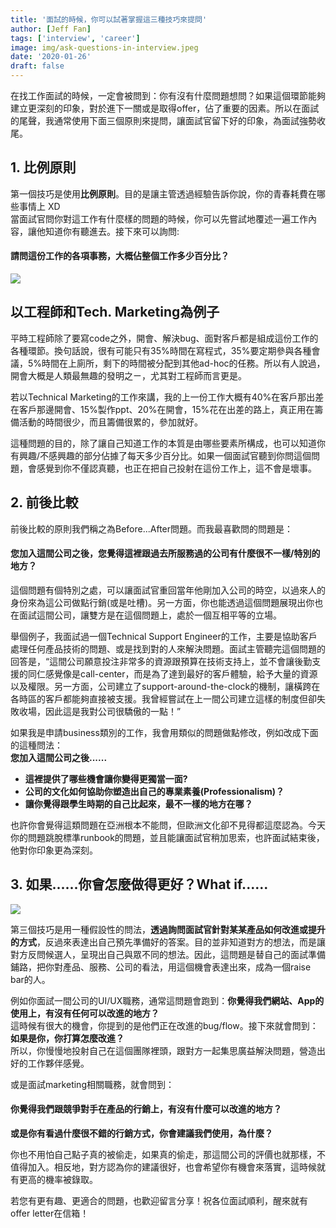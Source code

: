 ```yaml
---
title: '面試的時候，你可以試著掌握這三種技巧來提問'
author: [Jeff Fan]
tags: ['interview', 'career']
image: img/ask-questions-in-interview.jpeg
date: '2020-01-26'
draft: false
---
```


在找工作面試的時候，一定會被問到：你有沒有什麼問題想問？如果這個環節能夠建立更深刻的印象，對於進下一關或是取得offer，佔了重要的因素。所以在面試的尾聲，我通常使用下面三個原則來提問，讓面試官留下好的印象，為面試強勢收尾。

## 1\. 比例原則

第一個技巧是使用**比例原則**。目的是讓主管透過經驗告訴你說，你的青春耗費在哪些事情上 XD  
當面試官問你對這工作有什麼樣的問題的時候，你可以先嘗試地覆述一遍工作內容，讓他知道你有聽進去。接下來可以詢問:

#### **請問這份工作的各項事務，大概佔整個工作多少百分比？**

![](images/suits-interview.jpg)

## 以工程師和Tech. Marketing為例子

平時工程師除了要寫code之外，開會、解決bug、面對客戶都是組成這份工作的各種環節。換句話說，很有可能只有35%時間在寫程式，35%要定期參與各種會議，5%時間在上廁所，剩下的時間被分配到其他ad-hoc的任務。所以有人說過，開會大概是人類最無趣的發明之ㄧ，尤其對工程師而言更是。

若以Technical Marketing的工作來講，我的上一份工作大概有40%在客戶那出差在客戶那邊開會、15%製作ppt、20%在開會，15%花在出差的路上，真正用在籌備活動的時間很少，而且籌備很累的，參加就好。

這種問題的目的，除了讓自己知道工作的本質是由哪些要素所構成，也可以知道你有興趣/不感興趣的部分佔據了每天多少百分比。如果一個面試官聽到你問這個問題，會感覺到你不僅認真聽，也正在把自己投射在這份工作上，這不會是壞事。

## 2\. 前後比較

前後比較的原則我們稱之為Before...After問題。而我最喜歡問的問題是：

#### **您加入這間公司之後，您覺得這裡跟過去所服務過的公司有什麼很不一樣/特別的地方？**

這個問題有個特別之處，可以讓面試官重回當年他剛加入公司的時空，以過來人的身份來為這公司做點行銷(或是吐槽)。另一方面，你也能透過這個問題展現出你也在面試這間公司，讓雙方是在這個問題上，處於一個互相平等的立場。

舉個例子，我面試過一個Technical Support Engineer的工作，主要是協助客戶處理任何產品技術的問題、或是找到對的人來解決問題。面試主管聽完這個問題的回答是，“這間公司願意投注非常多的資源跟預算在技術支持上，並不會讓後勤支援的同仁感覺像是call-center，而是為了達到最好的客戶體驗，給予大量的資源以及權限。另一方面，公司建立了support-around-the-clock的機制，讓橫跨在各時區的客戶都能夠直接被支援。我曾經嘗試在上一間公司建立這樣的制度但卻失敗收場，因此這是我對公司很驕傲的一點！”

如果我是申請business類別的工作，我會用類似的問題做點修改，例如改成下面的這種問法：  
**您加入這間公司之後......**

- **這裡提供了哪些機會讓你變得更獨當一面?**
- **公司的文化如何協助你塑造出自己的專業素養(Professionalism)？**
- **讓你覺得跟學生時期的自己比起來，最不一樣的地方在哪？**

也許你會覺得這類問題在亞洲根本不能問，但歐洲文化卻不見得都這麼認為。今天你的問題跳脫標準runbook的問題，並且能讓面試官稍加思索，也許面試結束後，他對你印象更為深刻。

## 3\. 如果......你會怎麼做得更好？What if......

![](images/What_If_TV_series_Logo.png)

第三個技巧是用一種假設性的問法，**透過詢問面試官針對某某產品如何改進或提升的方式**，反過來表達出自己預先準備好的答案。目的並非知道對方的想法，而是讓對方反問候選人，呈現出自己與眾不同的想法。因此，這問題是替自己的面試準備鋪路，把你對產品、服務、公司的看法，用這個機會表達出來，成為一個raise bar的人。

例如你面試一間公司的UI/UX職務，通常這問題會跑到：**你覺得我們網站、App的使用上，有沒有任何可以改進的地方？**  
這時候有很大的機會，你提到的是他們正在改進的bug/flow。接下來就會問到：**如果是你，你打算怎麼改進？**  
所以，你慢慢地投射自己在這個團隊裡頭，跟對方一起集思廣益解決問題，營造出好的工作夥伴感覺。

或是面試marketing相關職務，就會問到：

#### **你覺得我們跟競爭對手在產品的行銷上，有沒有什麼可以改進的地方？**  
**或是你有看過什麼很不錯的行銷方式，你會建議我們使用，為什麼？**

你也不用怕自己點子真的被偷走，如果真的偷走，那這間公司的評價也就那樣，不值得加入。相反地，對方認為你的建議很好，也會希望你有機會來落實，這時候就有更高的機率被錄取。

若您有更有趣、更適合的問題，也歡迎留言分享！祝各位面試順利，醒來就有offer letter在信箱！
